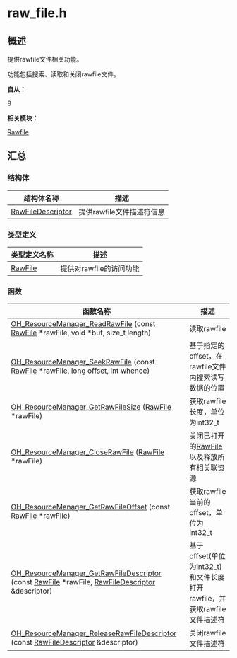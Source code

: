 # raw_file.h


## 概述

提供rawfile文件相关功能。

功能包括搜索、读取和关闭rawfile文件。

**自从：**

8

**相关模块：**

[Rawfile](rawfile.md)


## 汇总


### 结构体

| 结构体名称 | 描述 |
| -------- | -------- |
| [RawFileDescriptor](_raw_file_descriptor.md) | 提供rawfile文件描述符信息 |


### 类型定义

| 类型定义名称 | 描述 |
| -------- | -------- |
| [RawFile](rawfile.md#rawfile) | 提供对rawfile的访问功能 |


### 函数

| 函数名称 | 描述 |
| -------- | -------- |
| [OH_ResourceManager_ReadRawFile](rawfile.md#ohresourcemanagerreadrawfile) (const [RawFile](rawfile.md#rawfile) \*rawFile, void \*buf, size_t length) | 读取rawfile |
| [OH_ResourceManager_SeekRawFile](rawfile.md#ohresourcemanagerseekrawfile) (const [RawFile](rawfile.md#rawfile) \*rawFile, long offset, int whence) | 基于指定的offset，在rawfile文件内搜索读写数据的位置 |
| [OH_ResourceManager_GetRawFileSize](rawfile.md#ohresourcemanagergetrawfilesize) ([RawFile](rawfile.md#rawfile) \*rawFile) | 获取rawfile长度，单位为int32_t |
| [OH_ResourceManager_CloseRawFile](rawfile.md#ohresourcemanagercloserawfile) ([RawFile](rawfile.md#rawfile) \*rawFile) | 关闭已打开的[RawFile](rawfile.md#rawfile) 以及释放所有相关联资源 |
| [OH_ResourceManager_GetRawFileOffset](rawfile.md#ohresourcemanagergetrawfileoffset) (const [RawFile](rawfile.md#rawfile) \*rawFile) | 获取rawfile当前的offset，单位为int32_t |
| [OH_ResourceManager_GetRawFileDescriptor](rawfile.md#ohresourcemanagergetrawfiledescriptor) (const [RawFile](rawfile.md#rawfile) \*rawFile, [RawFileDescriptor](_raw_file_descriptor.md) &amp;descriptor) | 基于offset(单位为int32_t)和文件长度打开rawfile，并获取rawfile文件描述符 |
| [OH_ResourceManager_ReleaseRawFileDescriptor](rawfile.md#ohresourcemanagerreleaserawfiledescriptor) (const [RawFileDescriptor](_raw_file_descriptor.md) &amp;descriptor) | 关闭rawfile文件描述符 |
